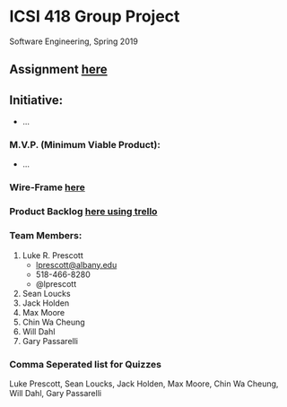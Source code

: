 # ICSI 418 Group Project
Software Engineering, Spring 2019

## Assignment [here](https://github.com/lprescott/ICSI418-Group-Project/blob/master/Final%20Project%20for%20CSI%20418%20Spring%202019.pdf)

## Initiative: 
  * ...

### M.V.P. (Minimum Viable Product):
  * ...
  
### Wire-Frame [here](https://drive.google.com/file/d/1x-5YBpBQQn3sGen98tNRY536cOMy9JH7/view?usp=sharing)

### Product Backlog [here using trello](https://trello.com/invite/b/pfH92DPN/355ce0c1f77e07fc7a083b350d3e0692/icsi-418-group-project)

### Team Members:
1. Luke R. Prescott
    * lprescott@albany.edu
    * 518-466-8280
    * @lprescott
2. Sean Loucks
3. Jack Holden
4. Max Moore
5. Chin Wa Cheung
6. Will Dahl
7. Gary Passarelli
    
### Comma Seperated list for Quizzes
Luke Prescott, Sean Loucks, Jack Holden, Max Moore, Chin Wa Cheung, Will Dahl, Gary Passarelli
